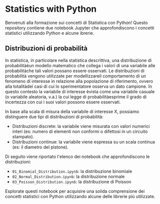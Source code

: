 # Statistics with Python

Benvenuti alla formazione sui concetti di Statistica con Python! Questo repository contiene due notebook Jupyter che approfondiscono i concetti statistici utilizzando Python e alcune ibrerie.

## Distribuzioni di probabilità

In statistica, in particolare nella statistica descrittiva, una distribuzione di probabilitàèun modello matematico che collega i valori di una variabile alle probabilitàche tali valori possano essere osservati. Le distribuzioni di probabilità vengono utilizzate per modellizzareil comportamento di un fenomeno di interesse in relazione alla popolazione di riferimento, ovvero alla totalitàdei casi di cui lo sperimentatore osserva un dato campione. In questo contesto la variabile di interesse èvista come una variabile casuale (o variabile aleatoria, v.a.) la cui legge di probabilitàesprime il grado di incertezza con cui i suoi valori possono essere osservati.

In base alla scala di misura della variabile di interesse X, possiamo distinguere due tipi di distribuzioni di probabilità:
- Distribuzioni discrete: la variabile viene misurata con valori numerici interi (es: numero di elementi non conformi o difettosi in un circuito stampato).
- Distribuzioni continue: la variabile viene espressa su un scala continua (es: il diametro del pistone).


Di seguito viene riportato l'elenco dei notebook che approfondiscono le distribuzioni:
- `01_Binomial_Distribution.ipynb`: la distribuzione binomiale
- `02_Normal_Distribution.ipynb`: la distribuzione normale
- `03_Poisson_Distribution.ipynb`: la distribuzione di Poisson 


Esplorate questi notebook per acquisire una solida comprensione dei concetti statistici con Python utilizzando alcune delle librerie più utilizzate.